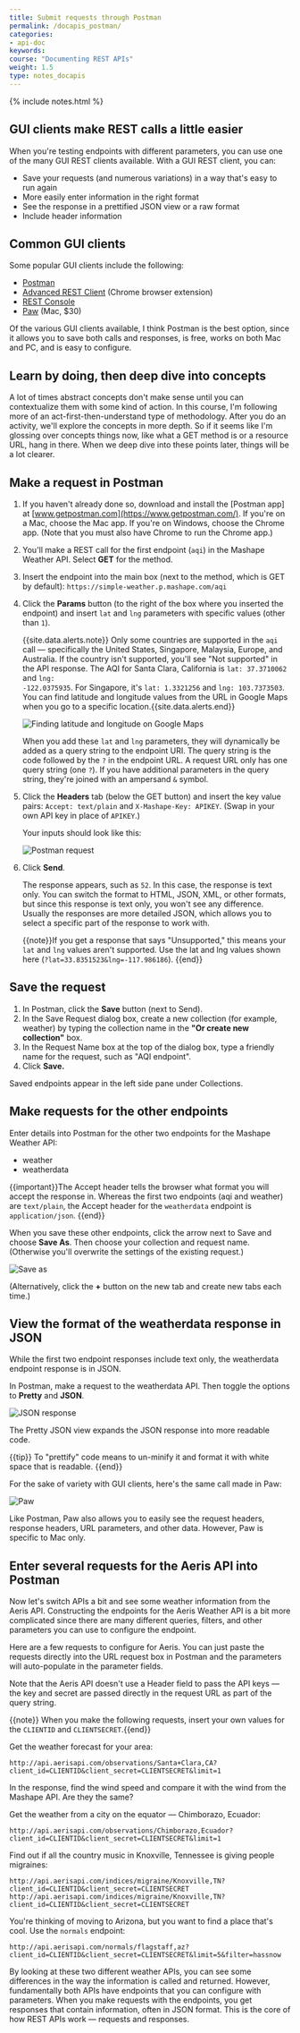 ```yaml
---
title: Submit requests through Postman
permalink: /docapis_postman/
categories:
- api-doc
keywords: 
course: "Documenting REST APIs"
weight: 1.5
type: notes_docapis
---
```

{% include notes.html %}

## GUI clients make REST calls a little easier

When you're testing endpoints with different parameters, you can use one of the many GUI REST clients available. With a GUI REST client, you can:

*  Save your requests (and numerous variations) in a way that's easy to run again
*  More easily enter information in the right format
*  See the response in a prettified JSON view or a raw format
*  Include header information

## Common GUI clients

Some popular GUI clients include the following:

* [Postman](http://www.getpostman.com/)
* [Advanced REST Client](https://chrome.google.com/webstore/detail/advanced-rest-client/hgmloofddffdnphfgcellkdfbfbjeloo) (Chrome browser extension)
* [REST Console](https://chrome.google.com/webstore/detail/rest-console/cokgbflfommojglbmbpenpphppikmonn)
* [Paw](https://luckymarmot.com/paw) (Mac, $30)

Of the various GUI clients available, I think Postman is the best option, since it allows you to save both calls and responses, is free, works on both Mac and PC, and is easy to configure.

## Learn by doing, then deep dive into concepts

A lot of times abstract concepts don't make sense until you can contextualize them with some kind of action. In this course, I'm following more of an act-first-then-understand type of methodology. After you do an activity, we'll explore the concepts in more depth. So if it seems like I'm glossing over concepts things now, like what a GET method is or a resource URL, hang in there. When we deep dive into these points later, things will be a lot clearer. 

## Make a request in Postman

1.  If you haven't already done so, download and install the [Postman app] at [www.getpostman.com](https://www.getpostman.com/). If you're on a Mac, choose the Mac app. If you're on Windows, choose the Chrome app. (Note that you must also have Chrome to run the Chrome app.)
2.  You'll make a REST call for the first endpoint (`aqi`) in the Mashape Weather API. Select **GET** for the method.
3.  Insert the endpoint into the main box (next to the method, which is GET by default): `https://simple-weather.p.mashape.com/aqi`
4.  Click the **Params** button (to the right of the box where you inserted the endpoint) and insert `lat` and `lng` parameters with specific values (other than `1`).
    
    {{site.data.alerts.note}} Only some countries are supported in the <code>aqi</code> call &mdash; specifically the United States, Singapore, Malaysia, Europe, and Australia. If the country isn't supported, you'll see "Not supported" in the API response. The AQI for Santa Clara, California is <code>lat: 37.3710062</code> and <code>lng: -122.0375935</code>. For Singapore, it's <code>lat: 1.3321256</code> and <code>lng: 103.7373503</code>. You can find latitude and longitude values from the URL in Google Maps when you go to a specific location.{{site.data.alerts.end}}
    
    <img src="/images_api/googlemapslatlong.png" alt="Finding latitude and longitude on Google Maps" />
	
	When you add these `lat` and `lng` parameters, they will dynamically be added as a query string to the endpoint URI. The query string is the code followed by the `?` in the endpoint URL. A request URL only has one query string (one `?`). If you have additional parameters in the query string, they're joined with an ampersand `&` symbol.
	
5.  Click the **Headers** tab (below the GET button) and insert the key value pairs: `Accept: text/plain` and `X-Mashape-Key: APIKEY`. (Swap in your own API key in place of `APIKEY`.)
	
    Your inputs should look like this:

	<img src="/images_api/postmannewinterface.png" alt="Postman request" />

7.  Click **Send**.

	The response appears, such as `52`. In this case, the response is text only. You can switch the format to HTML, JSON, XML, or other formats, but since this response is text only, you won't see any difference. Usually the responses are more detailed JSON, which allows you to select a specific part of the response to work with.
	
	{{note}}If you get a response that says "Unsupported," this means your `lat` and `lng` values aren't supported. Use the lat and lng values shown here (`?lat=33.8351523&lng=-117.986186`). {{end}}
	
## Save the request

1.  In Postman, click the **Save** button (next to Send). 
2.  In the Save Request dialog box, create a new collection (for example, weather) by typing the collection name in the **"Or create new collection"** box.
3.  In the Request Name box at the top of the dialog box, type a friendly name for the request, such as "AQI endpoint".
4.  Click **Save.**

Saved endpoints appear in the left side pane under Collections.

## Make requests for the other endpoints

Enter details into Postman for the other two endpoints for the Mashape Weather API:

* weather
* weatherdata

{{important}}The Accept header tells the browser what format you will accept the response in. Whereas the first two endpoints (aqi and weather) are <code>text/plain</code>, the Accept header for the <code>weatherdata</code> endpoint is <code>application/json</code>. {{end}}

When you save these other endpoints, click the arrow next to Save and choose **Save As**. Then choose your collection and request name. (Otherwise you'll overwrite the settings of the existing request.)

<img src="/images_api/postmansaveas.png" alt="Save as" />

(Alternatively, click the **+** button on the new tab and create new tabs each time.)

## View the format of the weatherdata response in JSON

While the first two endpoint responses include text only, the weatherdata endpoint response is in JSON.

In Postman, make a request to the weatherdata API. Then toggle the options to **Pretty** and **JSON**.

<img src="/images_api/postmanjsonresponse.png" alt="JSON response" />

The Pretty JSON view expands the JSON response into more readable code. 

{{tip}} To "prettify" code means to un-minify it and format it with white space that is readable. {{end}}

For the sake of variety with GUI clients, here's the same call made in Paw:

<img src="/images_api/pawexample.png" alt="Paw" />

Like Postman, Paw also allows you to easily see the request headers, response headers, URL parameters, and other data. However, Paw is specific to Mac only.

## Enter several requests for the Aeris API into Postman

Now let's switch APIs a bit and see some weather information from the Aeris API. Constructing the endpoints for the Aeris Weather API is a bit more complicated since there are many different queries, filters, and other parameters you can use to configure the endpoint. 

Here are a few requests to configure for Aeris. You can just paste the requests directly into the URL request box in Postman and the parameters will auto-populate in the parameter fields. 

Note that the Aeris API doesn't use a Header field to pass the API keys &mdash; the key and secret are passed directly in the request URL as part of the query string.

{{note}} When you make the following requests, insert your own values for the <code>CLIENTID</code> and <code>CLIENTSECRET</code>.{{end}}

Get the weather forecast for your area:

```
http://api.aerisapi.com/observations/Santa+Clara,CA?client_id=CLIENTID&client_secret=CLIENTSECRET&limit=1
```

In the response, find the wind speed and compare it with the wind from the Mashape API. Are they the same?

Get the weather from a city on the equator &mdash; Chimborazo, Ecuador:

```
http://api.aerisapi.com/observations/Chimborazo,Ecuador?client_id=CLIENTID&client_secret=CLIENTSECRET&limit=1
```

Find out if all the country music in Knoxville, Tennessee is giving people migraines:

```
http://api.aerisapi.com/indices/migraine/Knoxville,TN?client_id=CLIENTID&client_secret=CLIENTSECRET
http://api.aerisapi.com/indices/migraine/Knoxville,TN?client_id=CLIENTID&client_secret=CLIENTSECRET
```

You're thinking of moving to Arizona, but you want to find a place that's cool. Use the `normals` endpoint:

```
http://api.aerisapi.com/normals/flagstaff,az?client_id=CLIENTID&client_secret=CLIENTSECRET&limit=5&filter=hassnow
```

By looking at these two different weather APIs, you can see some differences in the way the information is called and returned. However, fundamentally both APIs have endpoints that you can configure with parameters. When you make requests with the endpoints, you get responses that contain information, often in JSON format. This is the core of how REST APIs work &mdash; requests and responses.